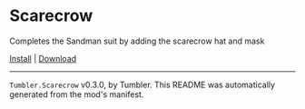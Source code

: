 # Scarecrow

Completes the Sandman suit by adding the scarecrow hat and mask

[Install](https://hitman-resources.netlify.app/smf-install-link/https://github.com/NeetBux-Hash/Tumbler.Halloweenman/releases/latest/download/mod.framework.zip) | [Download](https://github.com/NeetBux-Hash/Tumbler.Halloweenman/releases/latest/download/mod.framework.zip)

---

`Tumbler.Scarecrow` v0.3.0, by Tumbler. This README was automatically generated from the mod's manifest.

